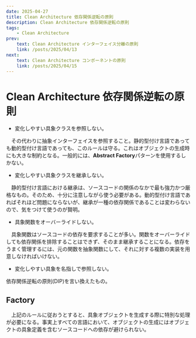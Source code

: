 ```yaml
---
date: 2025-04-27
title: Clean Architecture 依存関係逆転の原則
description: Clean Architecture 依存関係逆転の原則
tags: 
    - Clean Architecture
prev:
    text: Clean Architecture インターフェイス分離の原則
    link: /posts/2025/04/13
next:
    text: Clean Architecture コンポーネントの原則
    link: /posts/2025/04/15
---
```


# Clean Architecture 依存関係逆転の原則

* 変化しやすい具象クラスを参照しない。

&emsp;その代わりに抽象インターフェイスを参照すること。静的型付け言語であっても動的型付け言語であっても、このルールは守る。これはオブジェクトの生成時にも大きな制約となる。一般的には、**Abstract Factory**パターンを使用するしかない。

* 変化しやすい具象クラスを継承しない。

&emsp;静的型付け言語における継承は、ソースコードの関係のなかで最も強力かつ厳格なもの。そのため、十分に注意しながら使う必要がある。動的型付け言語であればそれほど問題にならないが、継承が一種の依存関係であることは変わらないので、気をつけて使うのが賢明。

* 具象関数をオーバーライドしない。

&emsp;具象関数はソースコードの依存を要求することが多い。関数をオーバーライドしても依存関係を排除することはできず、そのまま継承することになる。依存をうまく管理するには、元の関数を抽象関数にして、それに対する複数の実装を用意しなければいけない。

* 変化しやすい具象を名指しで参照しない。

依存関係逆転の原則(DIP)を言い換えたもの。

## Factory

&emsp;上記のルールに従おうとすると、具象オブジェクトを生成する際に特別な処理が必要になる。事実上すべての言語において、オブジェクトの生成にはオブジェクトの具象定義を含むソースコードへの依存が避けられない。